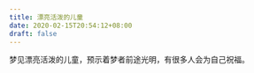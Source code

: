 ```yaml
---
title: 漂亮活泼的儿童
date: 2020-02-15T20:54:12+08:00
draft: false
---
```


梦见漂亮活泼的儿童，预示着梦者前途光明，有很多人会为自己祝福。

